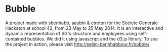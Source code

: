 Bubble
======

A project made with sbenhabb, aaubin & ctreton for the Societe Generale Hackaton at school 42, from 23 May to 25 May 2014.
It is an interactive and dynamic representation of SG's structure and employees using self-contained bubbles. 
We did it using javascript and the d3.js library.
To see the project in action, please visit http://selim-benhhabbour.fr/bubble/
